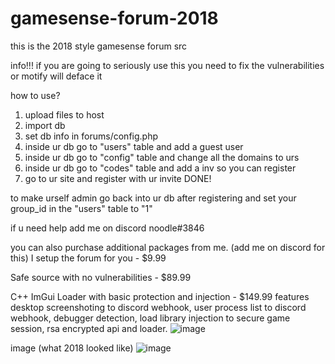# gamesense-forum-2018
this is the 2018 style gamesense forum src

info!!!
if you are going to seriously use this you need to fix the vulnerabilities or motify will deface it

how to use?
1. upload files to host
2. import db
3. set db info in forums/config.php
4. inside ur db go to "users" table and add a guest user
5. inside ur db go to "config" table and change all the domains to urs
6. inside ur db go to "codes" table and add a inv so you can register
7. go to ur site and register with ur invite DONE!

to make urself admin go back into ur db after registering and set your group_id in the "users" table to "1"

if u need help add me on discord noodle#3846

you can also purchase additional packages from me. (add me on discord for this)
I setup the forum for you - $9.99

Safe source with no vulnerabilities - $89.99

C++ ImGui Loader with basic protection and injection - $149.99
features desktop screenshoting to discord webhook, user process list to discord webhook, debugger detection, load library injection to secure game session, rsa encrypted api and loader.
![image](https://user-images.githubusercontent.com/98117900/186031327-1e55550e-32c7-495a-b20f-4fe9297bd113.png)

image (what 2018 looked like)
![image](https://user-images.githubusercontent.com/98117900/179392290-4fbef8e1-71ae-486e-9be9-4eb7dbe65be0.png)
